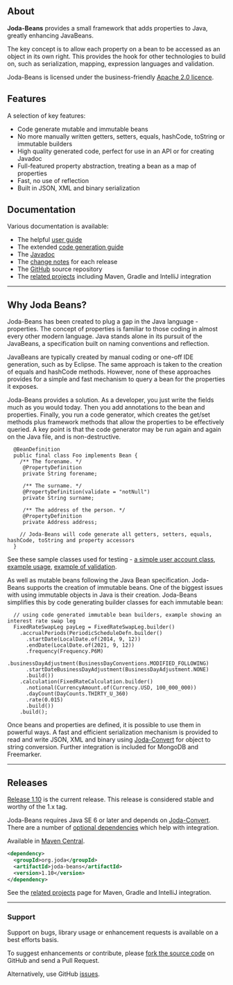 ## <i></i> About

**Joda-Beans** provides a small framework that adds properties to Java, greatly enhancing JavaBeans.

The key concept is to allow each property on a bean to be accessed as an object in its own right.
This provides the hook for other technologies to build on, such as serialization, mapping,
expression languages and validation.

Joda-Beans is licensed under the business-friendly [Apache 2.0 licence](licensecover.html).


## <i></i> Features

A selection of key features:

* Code generate mutable and immutable beans
* No more manually written getters, setters, equals, hashCode, toString or immutable builders
* High quality generated code, perfect for use in an API or for creating Javadoc
* Full-featured property abstraction, treating a bean as a map of properties
* Fast, no use of reflection
* Built in JSON, XML and binary serialization


## <i></i> Documentation

Various documentation is available:

* The helpful [user guide](userguide.html)
* The extended [code generation guide](userguide-codegen.html)
* The [Javadoc](apidocs/index.html)
* The [change notes](changes-report.html) for each release
* The [GitHub](https://github.com/JodaOrg/joda-beans) source repository
* The [related projects](related.html) including Maven, Gradle and IntelliJ integration


---

## <i></i> Why Joda Beans?

Joda-Beans has been created to plug a gap in the Java language - properties.
The concept of properties is familiar to those coding in almost every other modern language.
Java stands alone in its pursuit of the JavaBeans, a specification built on naming conventions and reflection.

JavaBeans are typically created by manual coding or one-off IDE generation, such as by Eclipse.
The same approach is taken to the creation of equals and hashCode methods.
However, none of these approaches provides for a simple and fast mechanism to query a bean for the properties it exposes.

Joda-Beans provides a solution. As a developer, you just write the fields much as you would today.
Then you add annotations to the bean and properties.
Finally, you run a code generator, which creates the get/set methods plus framework methods that allow the properties
to be effectively queried.
A key point is that the code generator may be run again and again on the Java file, and is non-destructive.

```
  @BeanDefinition
  public final class Foo implements Bean {
    /** The forename. */
     @PropertyDefinition
     private String forename;

     /** The surname. */
     @PropertyDefinition(validate = "notNull")
     private String surname;

     /** The address of the person. */
     @PropertyDefinition
     private Address address;
    
    // Joda-Beans will code generate all getters, setters, equals, hashCode, toString and property accessors
  }
```

See these sample classes used for testing -
[a simple user account class](https://github.com/JodaOrg/joda-beans/blob/v1.4/src/test/java/org/joda/beans/gen/UserAccount.java#L34),
[example usage](https://github.com/JodaOrg/joda-beans/blob/v1.0/src/test/java/org/joda/beans/Examples.java#L26),
[example of validation](https://github.com/JodaOrg/joda-beans/blob/v1.0/src/test/java/org/joda/beans/gen/ValidateBean.java#L38).

As well as mutable beans following the Java Bean specification. Joda-Beans supports the creation of immutable beans.
One of the biggest issues with using immutable objects in Java is their creation.
Joda-Beans simplifies this by code generating builder classes for each immutable bean:

```
  // using code generated immutable bean builders, example showing an interest rate swap leg
  FixedRateSwapLeg payLeg = FixedRateSwapLeg.builder()
    .accrualPeriods(PeriodicScheduleDefn.builder()
      .startDate(LocalDate.of(2014, 9, 12))
      .endDate(LocalDate.of(2021, 9, 12))
      .frequency(Frequency.P6M)
      .businessDayAdjustment(BusinessDayConventions.MODIFIED_FOLLOWING)
      .startDateBusinessDayAdjustment(BusinessDayAdjustment.NONE)
      .build())
    .calculation(FixedRateCalculation.builder()
      .notional(CurrencyAmount.of(Currency.USD, 100_000_000))
      .dayCount(DayCounts.THIRTY_U_360)
      .rate(0.015)
      .build())
    .build();
```

Once beans and properties are defined, it is possible to use them in powerful ways.
A fast and efficient serialization mechanism is provided to read and write JSON, XML and binary
using [Joda-Convert](http://www.joda.org/joda-convert/) for object to string conversion.
Further integration is included for MongoDB and Freemarker.

---

## <i></i> Releases

[Release 1.10](download.html) is the current release.
This release is considered stable and worthy of the 1.x tag.

Joda-Beans requires Java SE 6 or later and depends on [Joda-Convert](http://www.joda.org/joda-convert/).
There are a number of [optional dependencies](dependencies.html) which help with integration.

Available in [Maven Central](http://search.maven.org/#artifactdetails%7Corg.joda%7Cjoda-beans%7C1.10%7Cjar).

```xml
<dependency>
  <groupId>org.joda</groupId>
  <artifactId>joda-beans</artifactId>
  <version>1.10</version>
</dependency>
```

See the [related projects](related.html) page for Maven, Gradle and IntelliJ integration.


---

### Support

Support on bugs, library usage or enhancement requests is available on a best efforts basis.

To suggest enhancements or contribute, please [fork the source code](https://github.com/JodaOrg/joda-beans)
on GitHub and send a Pull Request.

Alternatively, use GitHub [issues](https://github.com/JodaOrg/joda-beans/issues).
